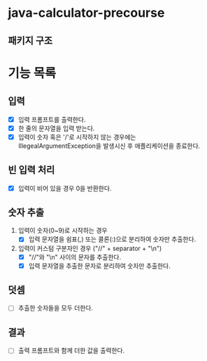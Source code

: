 # java-calculator-precourse

## 패키지 구조

# 기능 목록
## 입력
- [x] 입력 프롬프트를 출력한다.
- [x] 한 줄의 문자열을 입력 받는다.
- [x] 입력이 숫자 혹은 '/'로 시작하지 않는 경우에는  
IllegealArgumentException을 발생시신 후 애플리케이션을 종료한다.

## 빈 입력 처리
- [x] 입력이 비어 있을 경우 0을 반환한다.

## 숫자 추출
1. 입력이 숫자(0~9)로 시작하는 경우 </br>
   - [x] 입력 문자열을 쉼표(,) 또는 콜론(:)으로 분리하여 숫자만 추출한다.
2. 입력이 커스텀 구분자인 경우 ("//" + separator + "\n") </br>
   - [x] "//"와 "\n" 사이의 문자를 추출한다.
   - [x] 입력 문자열을 추출한 문자로 분리하여 숫자만 추출한다.

## 덧셈
- [ ] 추출한 숫자들을 모두 더한다.

## 결과
- [ ] 출력 프롬프트와 함께 더한 값을 출력한다.